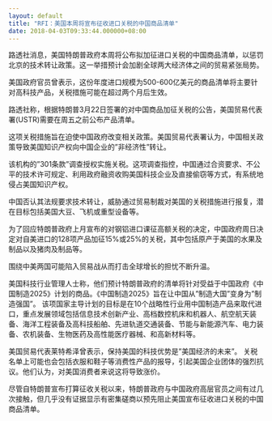 ```yaml
---
layout: default
title: "RFI：美国本周将宣布征收进口关税的中国商品清单"
date: 2018-04-03T09:33:44.000000+08:00
---
```


路透社消息，美国特朗普政府本周将公布拟加征进口关税的中国商品清单，以惩罚北京的技术转让政策。这一举措预计会加剧全球两大经济体之间的贸易紧张局势。

美国政府官员曾表示，这份年度进口规模为500-600亿美元的商品清单将主要针对高科技产品，关税措施可能在超过两个月后生效。

路透社称，根据特朗普3月22日签署的对中国商品加征关税的公告，美国贸易代表署(USTR)需要在周五之前公布产品清单。

这项关税措施旨在迫使中国政府改变相关政策。美国贸易代表署认为，中国相关政策导致美国知识产权向中国企业的”非经济性”转让。

该机构的”301条款”调查授权实施关税。这项调查指控，中国通过合资要求、不公平的技术许可规定、利用政府融资收购美国科技企业及直接偷窃等方式，有系统地侵占美国知识产权。

中国否认其法规要求技术转让，威胁通过贸易制裁对美国的关税措施进行报复，潜在目标包括美国大豆、飞机或重型设备等。

为了回应特朗普政府上月宣布的对钢铝进口课征高额关税的决定，中国政府周日决定对自美进口的128项产品加征15%或25%的关税，其中包括原产于美国的水果及制品以及猪肉及制品等。

围绕中美两国可能陷入贸易战从而打击全球增长的担忧不断升温。

美国科技行业管理人士称，他们预计特朗普政府的清单将针对受益于中国政府《中国制造2025》计划的商品。《中国制造2025》旨在让中国从”制造大国”变身为”制造强国”。 该项国家主导计划的目标是在10个战略性行业用中国制造产品来取代进口，重点发展领域包括信息技术创新产业、高档数控机床和机器人、航空航天装备、海洋工程装备及高科技船舶、先进轨道交通装备、节能与新能源汽车、电力装备、农机装备、生物医药及高性能医疗器械、和高新材料等。

美国贸易代表莱特希泽曾表示，保持美国的科技优势是”美国经济的未来”。 关税名单上可能也会包括衣服和鞋子等消费性产品的报导，引起美国企业团体的强烈抗议。他们认为，对美国消费者来说这将导致涨价。

尽管自特朗普宣布打算征收关税以来，特朗普政府与中国政府高层官员之间有过几次接触，但几乎没有证据显示有密集磋商以预先阻止美国宣布征收进口关税的中国商品清单。

